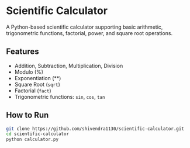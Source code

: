 # Scientific Calculator

A Python-based scientific calculator supporting basic arithmetic, trigonometric functions, factorial, power, and square root operations.

## Features
- Addition, Subtraction, Multiplication, Division
- Modulo (%)
- Exponentiation (**)
- Square Root (`sqrt`)
- Factorial (`fact`)
- Trigonometric functions: `sin`, `cos`, `tan`

## How to Run
```bash
git clone https://github.com/shivendra1130/scientific-calculator.git
cd scientific-calculator
python calculator.py

